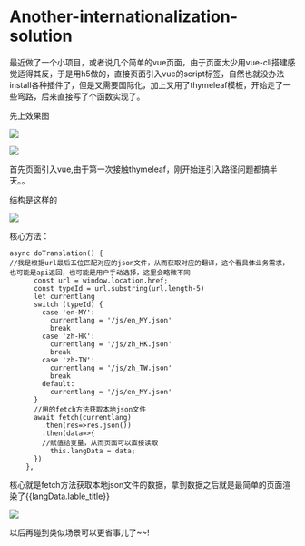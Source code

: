 # Another-internationalization-solution

最近做了一个小项目，或者说几个简单的vue页面，由于页面太少用vue-cli搭建感觉适得其反，于是用h5做的，直接页面引入vue的script标签，自然也就没办法install各种插件了，但是又需要国际化，加上又用了thymeleaf模板，开始走了一些弯路，后来直接写了个函数实现了。

先上效果图

![](https://p1-juejin.byteimg.com/tos-cn-i-k3u1fbpfcp/c6f44a4b8e2d4565b64245b9aba853b2~tplv-k3u1fbpfcp-watermark.image)

![](https://p1-juejin.byteimg.com/tos-cn-i-k3u1fbpfcp/98676c8d9819422f9620455ba74dd10a~tplv-k3u1fbpfcp-watermark.image)

首先页面引入vue,由于第一次接触thymeleaf，刚开始连引入路径问题都搞半天。。

结构是这样的

![](https://p1-juejin.byteimg.com/tos-cn-i-k3u1fbpfcp/00acf298d0364506a8fae0683bf5705a~tplv-k3u1fbpfcp-watermark.image)


核心方法：
```
async doTranslation() {
//我是根据url最后五位匹配对应的json文件，从而获取对应的翻译，这个看具体业务需求，也可能是api返回，也可能是用户手动选择，这里会略微不同
      const url = window.location.href;
      const typeId = url.substring(url.length-5)
      let currentlang
      switch (typeId) {
        case 'en-MY':
          currentlang = '/js/en_MY.json'
          break
        case 'zh-HK':
          currentlang = '/js/zh_HK.json'
          break
        case 'zh-TW':
          currentlang = '/js/zh_TW.json'
          break
        default:
          currentlang = '/js/en_MY.json'
      }
      //用的fetch方法获取本地json文件
      await fetch(currentlang)
        .then(res=>res.json())
        .then(data=>{
        //赋值给变量，从而页面可以直接读取
          this.langData = data;
      })
    },

```
核心就是fetch方法获取本地json文件的数据，拿到数据之后就是最简单的页面渲染了{{langData.lable_title}}

![](https://p3-juejin.byteimg.com/tos-cn-i-k3u1fbpfcp/7f76af1fef034ef2aa111b82eea010e2~tplv-k3u1fbpfcp-watermark.image)

以后再碰到类似场景可以更省事儿了~~!



